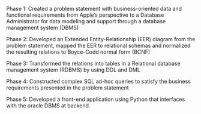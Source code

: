 Phase 1: Created a problem statement with business-oriented data and functional requirements from Apple’s perspective to a Database Administrator for data modeling and support through a database management system (DBMS)

Phase 2: Developed an Extended Entity-Relationship (EER) diagram from the problem statement, mapped the EER to relational schemas and normalized the resulting relations to Boyce-Codd normal form (BCNF)

Phase 3: Transformed the relations into tables in a Relational database management system (RDBMS) by using DDL and DML

Phase 4: Constructed complex SQL ad-hoc queries to satisfy the business requirements presented in the problem statement

Phase 5: Developed a front-end application using Python that interfaces with the oracle DBMS at backend.

